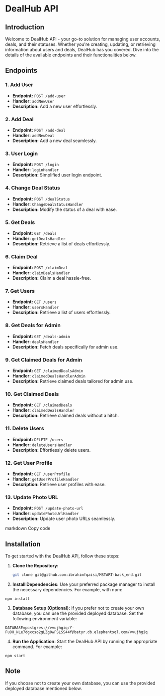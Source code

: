 # DealHub API

## Introduction
Welcome to DealHub API - your go-to solution for managing user accounts, deals, and their statuses. Whether you're creating, updating, or retrieving information about users and deals, DealHub has you covered. Dive into the details of the available endpoints and their functionalities below.

## Endpoints

### 1. Add User
- **Endpoint:** `POST /add-user`
- **Handler:** `addNewUser`
- **Description:** Add a new user effortlessly.

### 2. Add Deal
- **Endpoint:** `POST /add-deal`
- **Handler:** `addNewDeal`
- **Description:** Add a new deal seamlessly.

### 3. User Login
- **Endpoint:** `POST /login`
- **Handler:** `loginHandler`
- **Description:** Simplified user login endpoint.

### 4. Change Deal Status
- **Endpoint:** `POST /dealStatus`
- **Handler:** `ChangeDealStatusHandler`
- **Description:** Modify the status of a deal with ease.

### 5. Get Deals
- **Endpoint:** `GET /deals`
- **Handler:** `getDealsHandler`
- **Description:** Retrieve a list of deals effortlessly.

### 6. Claim Deal
- **Endpoint:** `POST /claimDeal`
- **Handler:** `claimDealsHandler`
- **Description:** Claim a deal hassle-free.

### 7. Get Users
- **Endpoint:** `GET /users`
- **Handler:** `usersHandler`
- **Description:** Retrieve a list of users effortlessly.

### 8. Get Deals for Admin
- **Endpoint:** `GET /deals-admin`
- **Handler:** `dealsHandler`
- **Description:** Fetch deals specifically for admin use.

### 9. Get Claimed Deals for Admin
- **Endpoint:** `GET /claimedDealsAdmin`
- **Handler:** `claimedDealsHandlerAdmin`
- **Description:** Retrieve claimed deals tailored for admin use.

### 10. Get Claimed Deals
- **Endpoint:** `GET /claimedDeals`
- **Handler:** `claimedDealsHandler`
- **Description:** Retrieve claimed deals without a hitch.

### 11. Delete Users
- **Endpoint:** `DELETE /users`
- **Handler:** `deleteUsersHandler`
- **Description:** Effortlessly delete users.

### 12. Get User Profile
- **Endpoint:** `GET /userProfile`
- **Handler:** `getUserProfileHandler`
- **Description:** Retrieve user profiles with ease.

### 13. Update Photo URL
- **Endpoint:** `POST /update-photo-url`
- **Handler:** `updatePhotoUrlHandler`
- **Description:** Update user photo URLs seamlessly.

markdown
Copy code
## Installation

To get started with the DealHub API, follow these steps:

1. **Clone the Repository:**
   ```bash
   git clone git@github.com:ibrahimfqaisi/MSTART-back_end.git
2. **Install Dependencies:**
Use your preferred package manager to install the necessary dependencies. For example, with npm:

```
npm install
```
3. **Database Setup (Optional):**
If you prefer not to create your own database, you can use the provided deployed database. Set the following environment variable:

```
DATABASE=postgres://vvujhgiq:Y-FuOH_NLe7dgxcso2gLZg0wFSLSS44f@batyr.db.elephantsql.com/vvujhgiq
```
4. **Run the Application:**
Start the DealHub API by running the appropriate command. For example:

```
npm start
```

## Note
If you choose not to create your own database, you can use the provided deployed database mentioned below.
